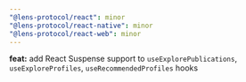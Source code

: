 ```yaml
---
"@lens-protocol/react": minor
"@lens-protocol/react-native": minor
"@lens-protocol/react-web": minor
---
```


**feat:** add React Suspense support to `useExplorePublications`, `useExploreProfiles`, `useRecommendedProfiles` hooks
